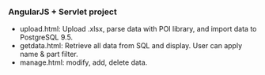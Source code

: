 ### AngularJS + Servlet project
* upload.html: 	Upload .xlsx, parse data with POI library, and import data to PostgreSQL 9.5.
* getdata.html: Retrieve all data from SQL and display. User can apply name & part filter.
* manage.html:	modify, add, delete data.
